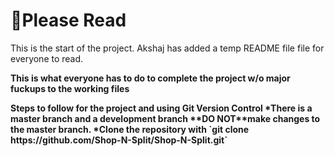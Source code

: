 <h1>👾Please Read</h1>

<p>This is the start of the project. Akshaj has added a temp README file file for everyone to read.</p>

<p><strong>This is what everyone has to do to complete the project w/o major fuckups to the working files<strong></p>
<strong>Steps to follow for the project and using Git Version Control<strong>
  *There is a master branch and a development branch
  **DO NOT**make changes to the master branch.
  *Clone the repository with `git clone https://github.com/Shop-N-Split/Shop-N-Split.git` 
